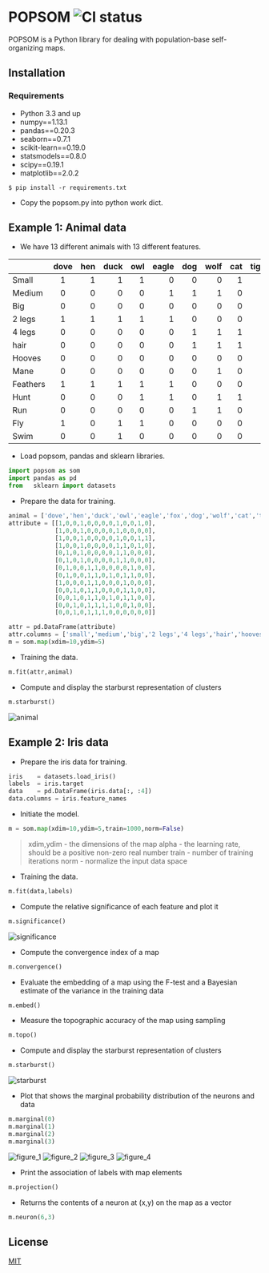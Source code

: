 # POPSOM ![CI status](https://img.shields.io/badge/build-passing-brightgreen.svg)

POPSOM is a Python library for dealing with population-base self-organizing maps.

## Installation

### Requirements
* Python 3.3 and up
* numpy==1.13.1
* pandas==0.20.3
* seaborn==0.7.1
* scikit-learn==0.19.0
* statsmodels==0.8.0
* scipy==0.19.1
* matplotlib==2.0.2

`$ pip install -r requirements.txt`

* Copy the popsom.py into python work dict.


## Example 1: Animal data


* We have 13 different animals with 13 different features.

|         | dove | hen  |duck  |owl   |eagle |dog   |wolf  |cat   |tiger |lion  |horse |cow   |
| ------- |:----:| ----:| ----:| ----:| ----:| ----:| ----:| ----:| ----:| ----:| ----:| ----:|
| Small   |  1   |  1   |   1  |  1   |  0   |  0   |  0   |  1   |  0   |  0   |  0   |  0   | 
| Medium  |  0   |  0   |   0  |  0   |  1   |  1   |  1   |  0   |  0   |  0   |  0   |  0   |
| Big     |  0   |  0   |   0  |  0   |  0   |  0   |  0   |  0   |  1   |  1   |  1   |  1   |
| 2 legs  |  1   |  1   |   1  |  1   |  1   |  0   |  0   |  0   |  0   |  0   |  0   |  0   | 
| 4 legs  |  0   |  0   |   0  |  0   |  0   |  1   |  1   |  1   |  1   |  1   |  1   |  1   |
| hair    |  0   |  0   |   0  |  0   |  0   |  1   |  1   |  1   |  1   |  1   |  1   |  1   |
| Hooves  |  0   |  0   |   0  |  0   |  0   |  0   |  0   |  0   |  0   |  0   |  1   |  1   | 
| Mane    |  0   |  0   |   0  |  0   |  0   |  0   |  1   |  0   |  0   |  1   |  1   |  0   |
| Feathers|  1   |  1   |   1  |  1   |  1   |  0   |  0   |  0   |  0   |  0   |  0   |  0   |
| Hunt    |  0   |  0   |   0  |  1   |  1   |  0   |  1   |  1   |  1   |  1   |  0   |  0   | 
| Run     |  0   |  0   |   0  |  0   |  0   |  1   |  1   |  0   |  1   |  1   |  1   |  0   |
| Fly     |  1   |  0   |   1  |  1   |  0   |  0   |  0   |  0   |  0   |  0   |  0   |  0   |
| Swim    |  0   |  0   |   1  |  0   |  0   |  0   |  0   |  0   |  0   |  0   |  0   |  0   | 


* Load popsom, pandas and sklearn libraries.
```python
import popsom as som  
import pandas as pd
from   sklearn import datasets
```

* Prepare the data for training.
```python
animal = ['dove','hen','duck','owl','eagle','fox','dog','wolf','cat','tiger','lion','horse','cow']
attribute = [[1,0,0,1,0,0,0,0,1,0,0,1,0],
             [1,0,0,1,0,0,0,0,1,0,0,0,0],
             [1,0,0,1,0,0,0,0,1,0,0,1,1],
             [1,0,0,1,0,0,0,0,1,1,0,1,0],
             [0,1,0,1,0,0,0,0,1,1,0,0,0],
             [0,1,0,1,0,0,0,0,1,1,0,0,0],
             [0,1,0,0,1,1,0,0,0,0,1,0,0],
             [0,1,0,0,1,1,0,1,0,1,1,0,0],
             [1,0,0,0,1,1,0,0,0,1,0,0,0],
             [0,0,1,0,1,1,0,0,0,1,1,0,0],
             [0,0,1,0,1,1,0,1,0,1,1,0,0],
             [0,0,1,0,1,1,1,1,0,0,1,0,0],
             [0,0,1,0,1,1,1,0,0,0,0,0,0]]

attr = pd.DataFrame(attribute)
attr.columns = ['small','medium','big','2 legs','4 legs','hair','hooves','mane','feathers','hunt','run','fly','swim']
m = som.map(xdim=10,ydim=5)
```

* Training the data.
```python
m.fit(attr,animal)
```

* Compute and display the starburst representation of clusters
```python
m.starburst()
```
![animal](https://user-images.githubusercontent.com/8847441/46828059-3daf6d80-cd68-11e8-86c8-9071400cafcb.png)


## Example 2: Iris data

* Prepare the iris data for training.

```python
iris 	= datasets.load_iris()
labels 	= iris.target
data 	= pd.DataFrame(iris.data[:, :4])
data.columns = iris.feature_names
```

* Initiate the model.

```python
m = som.map(xdim=10,ydim=5,train=1000,norm=False) 
```
> xdim,ydim - the dimensions of the map
> alpha - the learning rate, should be a positive non-zero real number
> train - number of training iterations
> norm - normalize the input data space


* Training the data.

```python
m.fit(data,labels)
```

* Compute the relative significance of each feature and plot it
```python
m.significance()
```
![significance](https://user-images.githubusercontent.com/8847441/46817774-b228e300-cd4d-11e8-9d24-c3be95be3395.png)

* Compute the convergence index of a map
```python
m.convergence()
```
* Evaluate the embedding of a map using the F-test and a Bayesian estimate of the variance in the training data
```python
m.embed()
```

* Measure the topographic accuracy of the map using sampling
```python
m.topo()
```

* Compute and display the starburst representation of clusters
```python
m.starburst()
```
![starburst](https://user-images.githubusercontent.com/8847441/46819587-1fd70e00-cd52-11e8-9959-1698a2119b32.png)

* Plot that shows the marginal probability distribution of the neurons and data
```python
m.marginal(0)
m.marginal(1)
m.marginal(2)
m.marginal(3)
```
![figure_1](https://user-images.githubusercontent.com/8847441/46819688-5f9df580-cd52-11e8-85d1-5b650702f756.png)
![figure_2](https://user-images.githubusercontent.com/8847441/46819689-5f9df580-cd52-11e8-856a-bb6e6d36c088.png)
![figure_3](https://user-images.githubusercontent.com/8847441/46819686-5f9df580-cd52-11e8-90d2-4a433b7dc6ec.png)
![figure_4](https://user-images.githubusercontent.com/8847441/46819687-5f9df580-cd52-11e8-84f4-01f2e736795a.png)

* Print the association of labels with map elements
```python
m.projection()
```

* Returns the contents of a neuron at (x,y) on the map as a vector
```python
m.neuron(6,3)
```

## License
[MIT](https://choosealicense.com/licenses/mit/)
